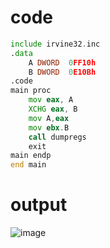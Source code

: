 # code 
``` asm
include irvine32.inc
.data
	A DWORD  0FF10h
	B DWORD  0E10Bh
.code
main proc
	mov eax, A
	XCHG eax, B 
	mov A,eax
	mov ebx.B
	call dumpregs
	exit
main endp
end main 
```
# output
![image](https://github.com/user-attachments/assets/1e40f8ff-567d-4eea-ab47-8497af0aa47d)


